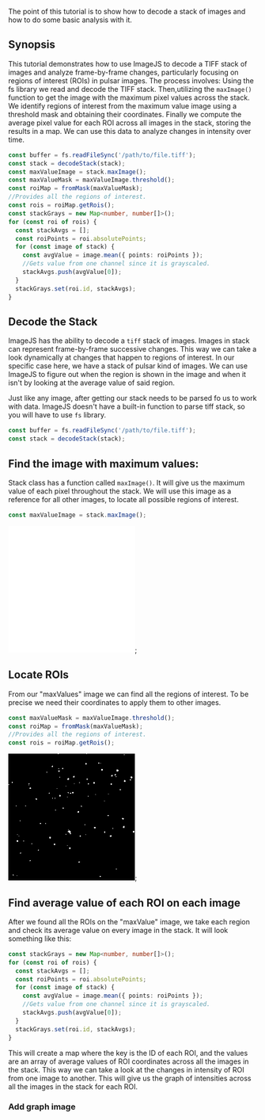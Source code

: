 The point of this tutorial is to show how to decode a stack of images and how to do some basic analysis with it.

## Synopsis

This tutorial demonstrates how to use ImageJS to decode a TIFF stack of images and analyze frame-by-frame changes, particularly focusing on regions of interest (ROIs) in pulsar images. The process involves:
Using the fs library we read and decode the TIFF stack.
Then,utilizing the `maxImage()` function to get the image with the maximum pixel values across the stack.
We identify regions of interest from the maximum value image using a threshold mask and obtaining their coordinates.
Finally we compute the average pixel value for each ROI across all images in the stack, storing the results in a map.
We can use this data to analyze changes in intensity over time.

```ts
const buffer = fs.readFileSync('/path/to/file.tiff');
const stack = decodeStack(stack);
const maxValueImage = stack.maxImage();
const maxValueMask = maxValueImage.threshold();
const roiMap = fromMask(maxValueMask);
//Provides all the regions of interest.
const rois = roiMap.getRois();
const stackGrays = new Map<number, number[]>();
for (const roi of rois) {
  const stackAvgs = [];
  const roiPoints = roi.absolutePoints;
  for (const image of stack) {
    const avgValue = image.mean({ points: roiPoints });
    //Gets value from one channel since it is grayscaled.
    stackAvgs.push(avgValue[0]);
  }
  stackGrays.set(roi.id, stackAvgs);
}
```

## Decode the Stack

ImageJS has the ability to decode a `tiff` stack of images. Images in stack can represent frame-by-frame successive changes. This way we can take a look dynamically at changes that happen to regions of interest.
In our specific case here, we have a stack of pulsar kind of images. We can use ImageJS to figure out when the region is shown in the image and when it isn't by looking at the average value of said region.

Just like any image, after getting our stack needs to be parsed fo us to work with data. ImageJS doesn't have a built-in function to parse tiff stack, so you will have to use
`fs` library.

```ts
const buffer = fs.readFileSync('/path/to/file.tiff');
const stack = decodeStack(stack);
```

## Find the image with maximum values:

Stack class has a function called `maxImage()`. It will give us the maximum value of each pixel throughout the stack. We will use this image as a reference for all other images, to locate all possible regions of interest.

```ts
const maxValueImage = stack.maxImage();
```

![Image](./images/stackAvg/maxImage.png);

## Locate ROIs

From our "maxValues" image we can find all the regions of interest. To be precise we need their coordinates to apply them to other images.

```ts
const maxValueMask = maxValueImage.threshold();
const roiMap = fromMask(maxValueMask);
//Provides all the regions of interest.
const rois = roiMap.getRois();
```

![Mask](./images/stackAvg/maxMask.png);

## Find average value of each ROI on each image

After we found all the ROIs on the "maxValue" image, we take each region and check its average value on every image in the stack.
It will look something like this:

```ts
const stackGrays = new Map<number, number[]>();
for (const roi of rois) {
  const stackAvgs = [];
  const roiPoints = roi.absolutePoints;
  for (const image of stack) {
    const avgValue = image.mean({ points: roiPoints });
    //Gets value from one channel since it is grayscaled.
    stackAvgs.push(avgValue[0]);
  }
  stackGrays.set(roi.id, stackAvgs);
}
```

This will create a map where the key is the ID of each ROI, and the values are an array of average values of ROI coordinates across all the images in the stack.
This way we can take a look at the changes in intensity of ROI from one image to another.
This will give us the graph of intensities across all the images in the stack for each ROI.

### Add graph image
